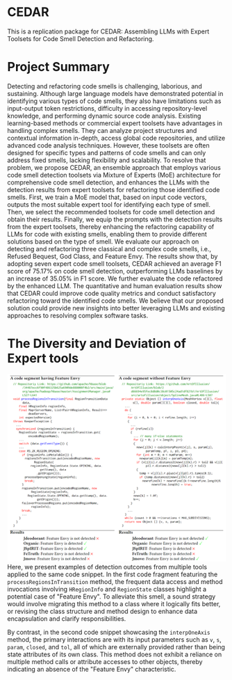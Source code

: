 # CEDAR
This is a replication package for CEDAR: Assembling LLMs with Expert Toolsets for Code Smell Detection and Refactoring.

# Project Summary
Detecting and refactoring code smells is challenging, laborious, and sustaining. Although large language models have demonstrated potential in identifying various types of code smells, they also have limitations such as input-output token restrictions, difficulty in accessing repository-level knowledge, and performing dynamic source code analysis. Existing learning-based methods or commercial expert toolsets have advantages in handling complex smells. They can analyze project structures and contextual information in-depth, access global code repositories, and utilize advanced code analysis techniques. However, these toolsets are often designed for specific types and patterns of code smells and can only address fixed smells, lacking flexibility and scalability. To resolve that problem, we propose CEDAR, an ensemble approach that employs various code smell detection toolsets via Mixture of Experts (MoE) architecture for comprehensive code smell detection, and enhances the LLMs with the detection results from expert toolsets for refactoring those identified code smells. First, we train a MoE model that, based on input code vectors, outputs the most suitable expert tool for identifying each type of smell. Then, we select the recommended toolsets for code smell detection and obtain their results. Finally, we equip the prompts with the detection results from the expert toolsets, thereby enhancing the refactoring capability of LLMs for code with existing smells, enabling them to provide different solutions based on the type of smell. We evaluate our approach on detecting and refactoring three classical and complex code smells, i.e., Refused Bequest, God Class, and Feature Envy. The results show that, by adopting seven expert code smell toolsets, CEDAR achieved an average F1 score of 75.17% on code smell detection,
outperforming LLMs baselines by an increase of 35.05% in F1 score. We further evaluate the code refactored by the enhanced LLM. The quantitative and human evaluation results show that CEDAR could improve code quality metrics and conduct satisfactory refactoring toward the identified code smells. We believe that our proposed solution could provide new insights into better leveraging LLMs and existing approaches to resolving complex software tasks.

# The Diversity and Deviation of Expert tools
![Image text](https://github.com/CEDAR2024/CEDAR/blob/4c1521cf933d8b94f6d3a2aaa95f7aafa9fe3fd0/figure/code.png)
Here, we present examples of detection outcomes from multiple tools applied to the same code snippet. In the first code fragment featuring the `processRegionsInTransition` method, the frequent data access and method invocations involving `HRegionInfo` and `RegionState` classes highlight a potential case of "Feature Envy". To alleviate this smell, a sound strategy would involve migrating this method to a class where it logically fits better, or revising the class structure and method design to enhance data encapsulation and clarify responsibilities.

By contrast, in the second code snippet showcasing the `interpOneAxis` method, the primary interactions are with its input parameters such as `v`, `s`, `param`, `closed`, and `tol`, all of which are externally provided rather than being state attributes of its own class. This method does not exhibit a reliance on multiple method calls or attribute accesses to other objects, thereby indicating an absence of the "Feature Envy" characteristic.
